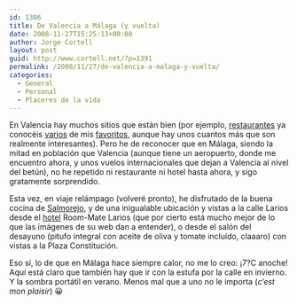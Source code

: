 ```yaml
---
id: 1386
title: De Valencia a Málaga (y vuelta)
date: 2008-11-27T15:25:13+00:00
author: Jorge Cortell
layout: post
guid: http://www.cortell.net/?p=1391
permalink: /2008/11/27/de-valencia-a-malaga-y-vuelta/
categories:
  - General
  - Personal
  - Placeres de la vida
---
```

En Valencia hay muchos sitios que están bien (por ejemplo, <a title="http://www.lalolarestaurante.com/" href="http://www.lalolarestaurante.com/" target="_blank">restaurantes</a> ya conocéis <a title="http://www.samsha.es/" href="http://www.samsha.es/" target="_blank">varios</a> de mis <a title="http://valencia.lanetro.com/restaurantes-asiaticos/xuwok-303190" href="http://valencia.lanetro.com/restaurantes-asiaticos/xuwok-303190" target="_blank">favoritos</a>, aunque hay unos cuantos más que son realmente interesantes). Pero he de reconocer que en Málaga, siendo la mitad en población que Valencia (aunque tiene un aeropuerto, donde me encuentro ahora, y unos vuelos internacionales que dejan a Valencia al nivel del betún), no he repetido ni restaurante ni hotel hasta ahora, y sigo gratamente sorprendido.

Esta vez, en viaje relámpago (volveré pronto), he disfrutado de la buena cocina de <a title="http://www.salmorejotapas.es/" href="http://www.salmorejotapas.es/" target="_blank">Salmorejo</a>, y de una inigualable ubicación y vistas a la calle Larios desde el <a title="http://www.room-matehotels.com/esp/malagahotel/larioshotel/larioshotel.php" href="http://www.room-matehotels.com/esp/malagahotel/larioshotel/larioshotel.php" target="_blank">hotel</a> Room-Mate Larios (que por cierto está mucho mejor de lo que las imágenes de su web dan a entender), o desde el salón del desayuno (pitufo integral con aceite de oliva y tomate incluído, claaaro) con vistas a la Plaza Constitución.

Eso sí, lo de que en Málaga hace siempre calor, no me lo creo: ¡7?C anoche! Aquí está claro que también hay que ir con la estufa por la calle en invierno. Y la sombra portátil en verano. Menos mal que a uno no le importa (_c‘est mon plaisir_) 😀